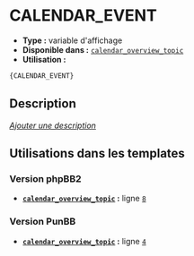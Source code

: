# CALENDAR_EVENT
* __Type :__ variable d'affichage
* __Disponible dans :__ [`calendar_overview_topic`](../tpl/var/calendar_overview_topic.md#readme)
* __Utilisation :__

```html
{CALENDAR_EVENT}
```

## Description
[*Ajouter une description*](https://fa-tvars.appspot.com/var/CALENDAR_EVENT)

## Utilisations dans les templates

### Version phpBB2
* __[`calendar_overview_topic`](../tpl/var/calendar_overview_topic.md#readme) :__ ligne [`8`](../tpl/src/subsilver/calendar_overview_topic.tpl#L8)

### Version PunBB
* __[`calendar_overview_topic`](../tpl/var/calendar_overview_topic.md#readme) :__ ligne [`4`](../tpl/src/punbb/calendar_overview_topic.tpl#L4)